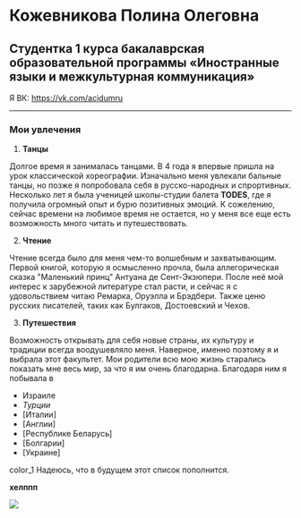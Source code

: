 #  Кожевникова Полина Олеговна
## Студентка 1 курса бакалаврская образовательной программы «Иностранные языки и межкультурная коммуникация»

Я ВК: https://vk.com/acidumru
***
### Мои увлечения
    
1. **Танцы**

Долгое время я занималась танцами. В 4 года я впервые пришла на урок классической хореографии. Изначально меня увлекали бальные танцы, но позже я попробовала себя в русско-народных и спрортивных. Несколько лет я была ученицей школы-студии балета **TODES**, где я получила огромный опыт и бурю позитивных эмоций. К сожелению, сейчас времени на любимое время не остается, но у меня все еще есть возможность много читать и путешествовать.

2. **Чтение**
 
Чтение всегда было для меня чем-то волшебным и захватывающим. 
Первой книгой, которую я осмысленно прочла, была аллегорическая сказка "Маленький принц" Антуана де Сент-Экзюпери. После неё мой интерес к зарубежной литературе стал расти, и сейчас я с удовольствием читаю Ремарка, Оруэлла и Брэдбери. Также ценю русских писателей, таких как Булгаков, Достоевский и Чехов.
 
3. **Путешествия**
 
Возможность открывать для себя новые страны, их культуру и традиции всегда воодушевляло меня. Наверное, именно поэтому я и выбрала этот факультет.
Мои родители всю мою жизнь старались показать мне весь мир, за что я им очень благодарна. Благодаря ним я побывала в 
 - Израиле 
 - *Турции*
 - [Италии]
 - [Англии]
 - [Республике Беларусь]
 - [Болгарии]
 - [Украине]
 
color_1 Надеюсь, что в будущем этот список пополнится.

<strong> хелппп

![](https://www.google.ru/url?sa=i&rct=j&q=&esrc=s&source=images&cd=&cad=rja&uact=8&ved=0ahUKEwjl7r6QwNrYAhUwS5oKHVXwBrcQjRwIBw&url=https%3A%2F%2Fvk.com%2Ftodespreobrazhenka&psig=AOvVaw20aZ1_H6a752FrUTrlijU2&ust=1516123941292045)
